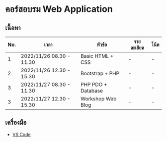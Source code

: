 # คอร์สอบรม Web Application

## เนื้อหา

| No. | เวลา | หัวข้อ | รายละเอียด | โน้ต |
| ------ | ------ |------ |------ |------ |
| 1 | 2022/11/26 08.30 - 11.30 | Basic HTML + CSS | - | - |
| 2 | 2022/11/26 12.30 - 15.30 | Bootstrap + PHP | - | - |
| 3 | 2022/11/27 08.30 - 11.30 | PHP PDO + Database | - | - |
| 3 | 2022/11/27 12.30 - 15.30 | Workshop Web Blog | - | - |

## เครื่องมือ

- [VS Code](https://code.visualstudio.com/)
